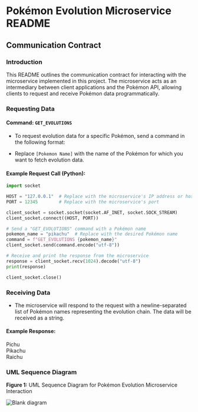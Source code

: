 # Pokémon Evolution Microservice README

## Communication Contract

### Introduction

This README outlines the communication contract for interacting with the microservice implemented in this project. 
The microservice acts as an intermediary between client applications and the Pokémon API, allowing clients to request and receive Pokémon data programmatically.

### Requesting Data

#### Command: `GET_EVOLUTIONS`

- To request evolution data for a specific Pokémon, send a command in the following format:


- Replace `[Pokemon Name]` with the name of the Pokémon for which you want to fetch evolution data.

#### Example Request Call (Python):

```python
import socket

HOST = "127.0.0.1"  # Replace with the microservice's IP address or hostname
PORT = 12345        # Replace with the microservice's port

client_socket = socket.socket(socket.AF_INET, socket.SOCK_STREAM)
client_socket.connect((HOST, PORT))

# Send a "GET_EVOLUTIONS" command with a Pokémon name
pokemon_name = "pikachu"  # Replace with the desired Pokémon name
command = f"GET_EVOLUTIONS {pokemon_name}"
client_socket.send(command.encode("utf-8"))

# Receive and print the response from the microservice
response = client_socket.recv(1024).decode("utf-8")
print(response)

client_socket.close()
```

### Receiving Data

- The microservice will respond to the request with a newline-separated list of Pokémon names representing the evolution chain. The data will be received as a string.

#### Example Response:

Pichu<br>
Pikachu<br>
Raichu

### UML Sequence Diagram

**Figure 1:** UML Sequence Diagram for Pokémon Evolution Microservice Interaction

![Blank diagram](https://github.com/cameronchafin/poke-microservice/assets/63039479/6d765311-bb87-4d4e-969e-37576183c62d)

